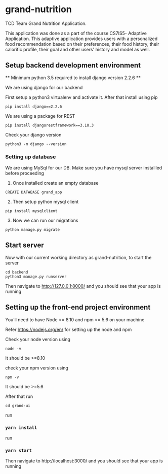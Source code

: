 # grand-nutrition
TCD Team Grand Nutrition Application. 

This application was done as a part of the course CS7IS5- Adaptive Application. This adaptive application provides users with a personalized food recommendation based on their preferences, their food history, their calorific profile, their goal and other users' history and model as well.


## Setup backend development environment
** Minimum python 3.5 required to install django version 2.2.6 **

We are using django for our backend

First setup a python3 virtualenv and activate it. After that install using pip
```
pip install django==2.2.6
```

We are using a package for REST

```
pip install djangorestframework==3.10.3
```

Check your django version
```
python3 -m django --version
```

### Setting up database

We are using MySql for our DB. Make sure you have mysql server installled before proceeding

1. Once installed create an empty database
```
CREATE DATABASE grand_app
```

2. Then setup python mysql client
```
pip install mysqlclient
```

3. Now we can run our migrations
```
python manage.py migrate
```

## Start server

Now with our current working directory as grand-nutrition, to start the server
```
cd backend
python3 manage.py runserver
```

Then navigate to http://127.0.0.1:8000/ and you should see that your app is running


## Setting up the front-end project environment

 You’ll need to have Node >= 8.10 and npm >= 5.6 on your machine

 Refer https://nodejs.org/en/ for setting up the node and npm


Check your node version using
```
node -v
```
It should be >=8.10

check your npm version using
```
npm -v
```
It should be >=5.6

After that run
```
cd grand-ui
```
run
### `yarn install`

run

### `yarn start`

Then navigate to http://localhost:3000/ and you should see that your app is running
